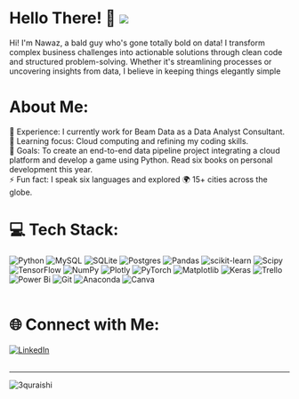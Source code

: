 # Hello There! 👋 [![](https://visitcount.itsvg.in/api?id=3quraishi&icon=0&color=0)](https://visitcount.itsvg.in)

Hi! I'm Nawaz, a bald guy who's gone totally bold on data! I transform complex business challenges into actionable solutions through clean code and structured problem-solving. Whether it's streamlining processes or uncovering insights from data, I believe in keeping things elegantly simple 
<!--
**3quraishi/3quraishi** is a ✨ _special_ ✨ repository because its `README.md` (this file) appears on your GitHub profile.

Here are some ideas to get you started:

-->


# About Me:
🔭 Experience: I currently work for Beam Data as a Data Analyst Consultant.<br> 🌱 Learning focus: Cloud computing and refining my coding skills.<br>
🎯 Goals: To create an end-to-end data pipeline project integrating a cloud platform and develop a game using Python. Read six books on personal development this year. <br>
⚡ Fun fact: I speak six languages and explored 🌍 15+ cities across the globe.<br>


# 💻 Tech Stack:
![Python](https://img.shields.io/badge/python-3670A0?style=for-the-badge&logo=python&logoColor=ffdd54) ![MySQL](https://img.shields.io/badge/mysql-4479A1.svg?style=for-the-badge&logo=mysql&logoColor=white) ![SQLite](https://img.shields.io/badge/sqlite-%2307405e.svg?style=for-the-badge&logo=sqlite&logoColor=white) ![Postgres](https://img.shields.io/badge/postgres-%23316192.svg?style=for-the-badge&logo=postgresql&logoColor=white) ![Pandas](https://img.shields.io/badge/pandas-%23150458.svg?style=for-the-badge&logo=pandas&logoColor=white) ![scikit-learn](https://img.shields.io/badge/scikit--learn-%23F7931E.svg?style=for-the-badge&logo=scikit-learn&logoColor=white) ![Scipy](https://img.shields.io/badge/SciPy-%230C55A5.svg?style=for-the-badge&logo=scipy&logoColor=%white) ![TensorFlow](https://img.shields.io/badge/TensorFlow-%23FF6F00.svg?style=for-the-badge&logo=TensorFlow&logoColor=white) ![NumPy](https://img.shields.io/badge/numpy-%23013243.svg?style=for-the-badge&logo=numpy&logoColor=white) ![Plotly](https://img.shields.io/badge/Plotly-%233F4F75.svg?style=for-the-badge&logo=plotly&logoColor=white) ![PyTorch](https://img.shields.io/badge/PyTorch-%23EE4C2C.svg?style=for-the-badge&logo=PyTorch&logoColor=white) ![Matplotlib](https://img.shields.io/badge/Matplotlib-%23ffffff.svg?style=for-the-badge&logo=Matplotlib&logoColor=black) ![Keras](https://img.shields.io/badge/Keras-%23D00000.svg?style=for-the-badge&logo=Keras&logoColor=white) ![Trello](https://img.shields.io/badge/Trello-%23026AA7.svg?style=for-the-badge&logo=Trello&logoColor=white) ![Power Bi](https://img.shields.io/badge/power_bi-F2C811?style=for-the-badge&logo=powerbi&logoColor=black) ![Git](https://img.shields.io/badge/git-%23F05033.svg?style=for-the-badge&logo=git&logoColor=white) ![Anaconda](https://img.shields.io/badge/Anaconda-%2344A833.svg?style=for-the-badge&logo=anaconda&logoColor=white) ![Canva](https://img.shields.io/badge/Canva-%2300C4CC.svg?style=for-the-badge&logo=Canva&logoColor=white)<br><br> 

# 🌐 Connect with Me:
[![LinkedIn](https://img.shields.io/badge/LinkedIn-%230077B5.svg?logo=linkedin&logoColor=white)](https://www.linkedin.com/in/nawaz-quraishi) <br><br> 




---

<p align="left"> <img src="https://komarev.com/ghpvc/?username=3quraishi&label=Profile%20views&color=0e75b6&style=flat" alt="3quraishi" /> </p>

<p align="center">
</p>

<!-- Proudly created with GPRM ( https://gprm.itsvg.in ) -->
